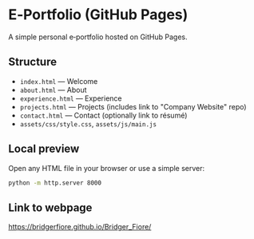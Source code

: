 # E‑Portfolio (GitHub Pages)

A simple personal e‑portfolio hosted on GitHub Pages.

## Structure
- `index.html` — Welcome
- `about.html` — About
- `experience.html` — Experience
- `projects.html` — Projects (includes link to "Company Website" repo)
- `contact.html` — Contact (optionally link to résumé)
- `assets/css/style.css`, `assets/js/main.js`

## Local preview
Open any HTML file in your browser or use a simple server:
```bash
python -m http.server 8000
```

## Link to webpage
https://bridgerfiore.github.io/Bridger_Fiore/
